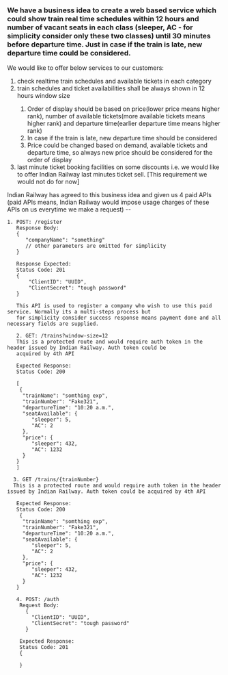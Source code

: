 ### We have a business idea to create a web based service which could show train real time schedules within 12 hours and number of vacant seats in each class (sleeper, AC - for simplicity consider only these two classes) until 30 minutes before departure time. Just in case if the train is late, new departure time could be considered. 

<p> We would like to offer below services to our customers: <br>
    <ol>
      <li> check realtime train schedules and available tickets in each category </li>
      <li> train schedules and ticket availabilities shall be always shown in 12 hours window size </li>
         <ol>
             <li>  Order of display should be based on price(lower price means higher rank), number of available tickets(more available tickets means higher rank) and departure time(earlier departure time means higher rank) </li> 
            <li> In case if the train is late, new departure time should be considered </li> 
            <li> Price could be changed based on demand, available tickets and departure time, so always new price should be considered for the order of display </li>
         </ol>
      <li> last minute ticket booking facilities on some discounts i.e. we would like to offer Indian Railway last minutes ticket sell. [This requirement we would not do for now] </li>
    </ol>
</p>

Indian Railway has agreed to this business idea and given us 4 paid APIs (paid APIs means, Indian Railway would impose usage charges of these APIs on us everytime we make a request) --

```
1. POST: /register
   Response Body:
   {
      "companyName": "something"
      // other parameters are omitted for simplicity
   }

   Response Expected:
   Status Code: 201
   {
       "ClientID": "UUID",
       "ClientSecret": "tough password"
   }

   This API is used to register a company who wish to use this paid service. Normally its a multi-steps process but 
   for simplicity consider success response means payment done and all necessary fields are supplied.
```

```
   2. GET: /trains?window-size=12
   This is a protected route and would require auth token in the header issued by Indian Railway. Auth token could be 
   acquired by 4th API
   
   Expected Response:
   Status Code: 200

   [
    {
     "trainName": "somthing exp",
     "trainNumber": "Fake321",
     "departureTime": "10:20 a.m.",
     "seatAvailable": {
        "sleeper": 5,
        "AC": 2
     },
     "price": {
        "sleeper": 432,
        "AC": 1232
     }
   }
   ]
```

```
  3. GET /trains/{trainNumber}
  This is a protected route and would require auth token in the header issued by Indian Railway. Auth token could be acquired by 4th API

   Expected Response:
   Status Code: 200
    {
     "trainName": "somthing exp",
     "trainNumber": "Fake321",
     "departureTime": "10:20 a.m.",
     "seatAvailable": {
        "sleeper": 5,
        "AC": 2
     },
     "price": {
        "sleeper": 432,
        "AC": 1232
     }
   }
```

```
   4. POST: /auth
    Request Body:
      {
        "ClientID": "UUID",
        "ClientSecret": "tough password"
      }
    
    Expected Response:
    Status Code: 201
    {

    }
```
